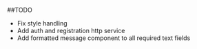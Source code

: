 ##TODO
* Fix style handling
* Add auth and registration http service
* Add formatted message component to all required text fields